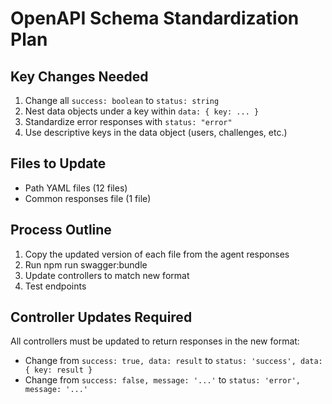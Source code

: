 # OpenAPI Schema Standardization Plan

## Key Changes Needed

1. Change all `success: boolean` to `status: string`
2. Nest data objects under a key within `data: { key: ... }`
3. Standardize error responses with `status: "error"`
4. Use descriptive keys in the data object (users, challenges, etc.)

## Files to Update

- Path YAML files (12 files)
- Common responses file (1 file)

## Process Outline

1. Copy the updated version of each file from the agent responses
2. Run npm run swagger:bundle
3. Update controllers to match new format
4. Test endpoints

## Controller Updates Required

All controllers must be updated to return responses in the new format:

- Change from `success: true, data: result` to `status: 'success', data: { key: result }`
- Change from `success: false, message: '...'` to `status: 'error', message: '...'`
